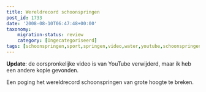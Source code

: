 ```yaml
---
title: Wereldrecord schoonspringen
post_id: 1733
date: '2008-08-10T06:47:48+00:00'
taxonomy:
    migration-status: review
    category: [Ongecategoriseerd]
tags: [schoonspringen,sport,springen,video,water,youtube,schoonspringen,sport,springen,video,water,youtube]
---
```

**Update**: de oorspronkelijke video is van YouTube verwijderd, maar ik heb een andere kopie gevonden.

Een poging het wereldrecord schoonspringen van grote hoogte te breken.

 